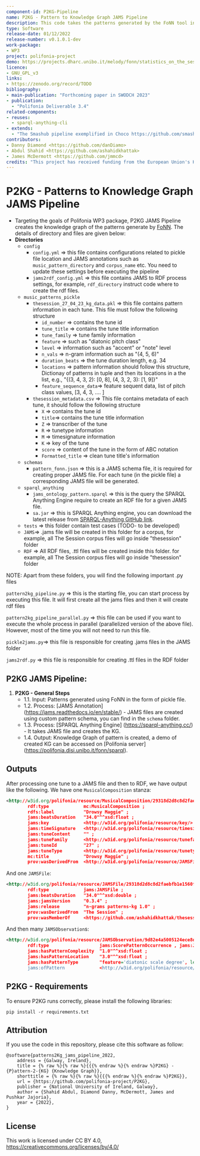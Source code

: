 ```yaml
---
component-id: P2KG-Pipeline
name: P2KG - Pattern to Knowledge Graph JAMS Pipeline
description: This code takes the patterns generated by the FoNN tool in the form of pickle file and then creates knowledge graph of all the patterns found
type: Software
release-date: 01/12/2022
release-number: v0.1.0.1-dev
work-package: 
- WP3
project: polifonia-project
demo: https://projects.dharc.unibo.it/melody/fonn/statistics_on_the_session_annotated_subset_and_meertens_tune_collections_mtcann_pattern_kg
licence: 
- GNU_GPL_v3
links:
- https://zenodo.org/record/TODO
bibliography:
- main-publication: "Forthcoming paper in SWODCH 2023"
- publication: 
  - "Polifonia Deliverable 3.4"
related-components:
- reuses:
  - sparql-anything-cli
- extends:
  - "The Smashub pipeline exemplified in Choco https://github.com/smashub/choco"
contributors:
- Danny Diamond <https://github.com/danDiamo>
- Abdul Shahid <https://github.com/ashahidkhattak>
- James McDermott <https://github.com/jmmcd>
credits: "This project has received funding from the European Union's Horizon 2020 research and innovation programme under grant agreement N. 101004746"
---
```


# P2KG - Patterns to Knowledge Graph JAMS Pipeline
- Targeting the goals of Polifonia WP3 package, P2KG JAMS Pipeline creates the knowledge graph of the patterns generate by [FoNN](https://github.com/polifonia-project/folk_ngram_analysis). The details of directory and files are given below:
- **Directories**
  - ``config`` 
    - ``config.yml`` => this file contains configurations related to pickle file location and JAMS annotations such as ``music_pattern_directory`` and ``corpus_name`` etc. You need to update these settings before executing the pipeline 
    - ``jams2rdf_config.yml`` => this file contains JAMS to RDF process settings, for example, ``rdf_directory`` instruct code where to create the rdf files.
  - ``music_patterns_pickle``
    - ``thesession_27_04_23_kg_data.pkl`` => this file contains pattern information in each tune. This file must follow the following structure
      - ``id_number`` => contains the tune id
      - ``tune_title`` => contains the tune title information
      - ``tune_family`` => tune family information
      - ``feature`` => such as "diatonic pitch class"
      - ``level`` => information such as "accent" or "note" level
      - ``n_vals`` => n-gram information such as "(4, 5, 6)"
      - ``duration_beats`` => the tune duration length, e.g. 34
      - ``locations`` => pattern information should follow this structure, Dictionay of patterns in tuple and then its locations in a the list, e.g., "{(3, 4, 3, 2): [0, 8], (4, 3, 2, 3): [1, 9]}" 
      - ``feature_sequence_data``=> feature sequent data, list of pitch class values, [3, 4, 3, .... ] 
    - ``thesession_metadata.csv`` => This file contains metadata of each tune, it should follow the following structure
      - ``X`` => contains the tune id
      - ``title``=> contains the tune title information
      - ``Z`` => transcriber of the tune
      - ``R`` => tunetype information
      - ``M`` => timesignature information
      - ``K`` => key of the tune
      - ``score`` => content of the tune in the form of ABC notation 
      - ``Formatted_title`` => clean tune title's information
  - ``schemas``
    - ``pattern_fonn.json`` => this is a JAMS schema file, it is required for creating proper JAMS file. For each tune (in the pickle file) a corresponding JAMS file will be generated.
  - ``sparql_anything``
    - ``jams_ontology_pattern.sparql`` => this is the query the SPARQL Anything Engine require to create an RDF file for a given JAMS file. 
    - ``sa.jar`` => this is SPARQL Anything engine, you can download the latest release from [SPARQL-Anything GitHub link](https://github.com/SPARQL-Anything/sparql.anything/releases/tag/v0.8.0).  
  - ``tests`` => this folder contain test cases (TODO- to be developed) 
  - ``JAMS``=> .jams file will be created in this folder for a corpus, for example, all The Session corpus files will go inside "thesession" folder
  - ``RDF`` => All RDF files, .ttl files will be created inside this folder. for example, all The Session corpus files will go inside "thesession" folder
  
NOTE: Apart from these folders, you will find the following important .py files 

  ``pattern2kg_pipeline.py`` => this is the starting file, you can start process by executing this file. It will first create all the jams files and then it will create rdf files
  
  ``pattern2kg_pipeline_parallel.py`` => this file can be used if you want to execute the whole process in parallel (parallelized version of the above file). However, most of the time you will not need to run this file.
  
  ``pickle2jams.py``=> this file is responsible for creating .jams files in the JAMS folder
  
  ``jams2rdf.py`` => this file is responsible for creating .ttl files in the RDF folder 
    
## P2KG JAMS Pipeline:
1. **P2KG - General Steps**
   * 1.1. Input: Patterns generated using FoNN in the form of pickle file.
   * 1.2. Process: [JAMS Annotation] (https://jams.readthedocs.io/en/stable/) - JAMS files are created using custom pattern schema, you can find in the ``schema`` folder. 
   * 1.3. Process: [SPARQL Anything Engine] (https://sparql-anything.cc/) - It takes JAMS file and creates the KG. 
   * 1.4. Output: Knowledge Graph of pattern is created, a demo of created KG can be accessed on [Polifonia server] (https://polifonia.disi.unibo.it/fonn/sparql). 

## Outputs

After processing one tune to a JAMS file and then to RDF, we have output like the following. We have one `MusicalComposition` stanza:

```rdf
<http://w3id.org/polifonia/resource/MusicalComposition/29318d2d8c8d2faebfb1e1560fb208c57681d91a>
        rdf:type             mc:MusicalComposition ;
        rdfs:label           "Drowsy Maggie" ;
        jams:beatsDuration   "34.0"^^xsd:float ;
        jams:key             <http://w3id.org/polifonia/resource/key/> ;
        jams:timeSignature   <http://w3id.org/polifonia/resource/timesig/> ;
        jams:tuneContent     "" ;
        jams:tuneFamily      <http://w3id.org/polifonia/resource/tunefamily/Drowsy_Maggie> ;
        jams:tuneId          "27" ;
        jams:tuneType        <http://w3id.org/polifonia/resource/tunetype/> ;
        mc:title             "Drowsy Maggie" ;
        prov:wasDerivedFrom  <http://w3id.org/polifonia/resource/JAMSFile/29318d2d8c8d2faebfb1e1560fb208c57681d91a> .
```

And one `JAMSFile`:

```rdf
<http://w3id.org/polifonia/resource/JAMSFile/29318d2d8c8d2faebfb1e1560fb208c57681d91a>
        rdf:type             jams:JAMSFile ;
        jams:beatsDuration   "34.0"^^xsd:double ;
        jams:jamsVersion     "0.3.4" ;
        jams:release         "n-grams patterns-kg 1.0" ;
        prov:wasDerivedFrom  "The Session" ;
        prov:wasMemberOf     <https://github.com/ashahidkhattak/thesession> .
```

And then many `JAMSObservation`s:

```rdf
<http://w3id.org/polifonia/resource/JAMSObservation/9d82e4a5005124ece8d7e9472f5e71dedbe26ea6>
        rdf:type                   jams:ScorePatternOccurrence , jams:JAMSScoreObservation , jams:JAMSObservation ;
        jams:hasPatternComplexity  "1.0"^^xsd:float ;
        jams:hasPatternLocation    "3.0"^^xsd:float ;
        jams:hasPatternType        "feature='diatonic scale degree', level='accent', n_vals=4" ;
        jams:ofPattern             <http://w3id.org/polifonia/resource/pattern/5_2_1_6> .
```

   
## P2KG - Requirements

To ensure P2KG runs correctly, please install the following libraries:

``` pip install -r requirements.txt ```

##  Attribution

If you use the code in this repository, please cite this software as follow: 
```
@software{patterns2Kg_jams_pipeline_2022,
	address = {Galway, Ireland},
	title = {% raw %}{% raw %}{{{% endraw %}{% endraw %}P2KG} - {P}attern-2-{KG} {Knowledge Graph}},
	shorttitle = {% raw %}{% raw %}{{{% endraw %}{% endraw %}P2KG}},
	url = {https://github.com/polifonia-project/P2KG},
	publisher = {National University of Ireland, Galway},
	author = {Shahid Abdul, Diamond Danny, McDermott, James and Pushkar Jajoria},
	year = {2022},
}
```

## License
This work is licensed under CC BY 4.0, https://creativecommons.org/licenses/by/4.0/
